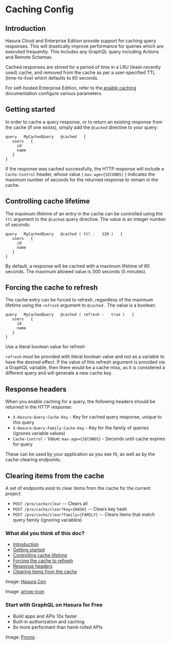# Caching Config

## Introduction​

Hasura Cloud and Enterprise Edition provide support for caching query responses. This will drastically improve
performance for queries which are executed frequently. This includes any GraphQL query including Actions and Remote
Schemas.

Cached responses are stored for a period of time in a LRU (least-recently used) cache, and removed from the cache as per
a user-specified TTL (time-to-live) which defaults to 60 seconds.

For self-hosted Enterprise Edition, refer to the[ enable caching ](https://hasura.io/docs/latest/caching/enterprise-caching/)documentation
configure
various parameters.

## Getting started​

In order to cache a query response, or to return an existing response from the cache (if one exists), simply add the `@cached` directive to your query:

```
query   MyCachedQuery   @cached   {
   users   {
     id
     name
   }
}
```

If the response was cached successfully, the HTTP response will include a `Cache-Control` header, whose value
( `max-age={SECONDS}` ) indicates the maximum number of seconds for the returned response to remain in the cache.

## Controlling cache lifetime​

The maximum lifetime of an entry in the cache can be controlled using the `ttl` argument to the `@cached` query
directive. The value is an integer number of seconds:

```
query   MyCachedQuery   @cached ( ttl :   120 )   {
   users   {
     id
     name
   }
}
```

By default, a response will be cached with a maximum lifetime of 60 seconds. The maximum allowed value is 300 seconds (5
minutes).

## Forcing the cache to refresh​

The cache entry can be forced to refresh, regardless of the maximum lifetime using the `refresh` argument to `@cached` .
The value is a boolean:

```
query   MyCachedQuery   @cached ( refresh :   true )   {
   users   {
     id
     name
   }
}
```

Use a literal boolean value for refresh

 `refresh` must be provided with literal boolean value and not as a variable to
have the desired effect. If the value of this refresh argument is provided via a
GraphQL variable, then there would be a cache miss, as it is considered a
different query and will generate a new cache key.

## Response headers​

When you enable caching for a query, the following headers should be returned in the HTTP response:

- `X-Hasura-Query-Cache-Key` - Key for cached query response, unique to this query
- `X-Hasura-Query-Family-Cache-Key` - Key for the family of queries (ignores variable values)
- `Cache-Control` - Value: `max-age={SECONDS}` - Seconds until cache expires for query


These can be used by your application as you see fit, as well as by the cache-clearing endpoints.

## Clearing items from the cache​

A set of endpoints exist to clear items from the cache for the current project:

- `POST /pro/cache/clear` -- Clears all
- `POST /pro/cache/clear?key={HASH}` -- Clears key hash
- `POST /pro/cache/clear?family={FAMILY}` -- Clears items that match query family (ignoring variables)


### What did you think of this doc?

- [ Introduction ](https://hasura.io/docs/latest/caching/caching-config/#introduction)
- [ Getting started ](https://hasura.io/docs/latest/caching/caching-config/#getting-started)
- [ Controlling cache lifetime ](https://hasura.io/docs/latest/caching/caching-config/#controlling-cache-lifetime)
- [ Forcing the cache to refresh ](https://hasura.io/docs/latest/caching/caching-config/#forcing-the-cache-to-refresh)
- [ Response headers ](https://hasura.io/docs/latest/caching/caching-config/#response-headers)
- [ Clearing items from the cache ](https://hasura.io/docs/latest/caching/caching-config/#clearing-items-from-the-cache)


Image: [ Hasura Con ](https://res.cloudinary.com/dh8fp23nd/image/upload/v1686154570/hasura-con-2023/has-con-light-date_r2a2ud.png)

Image: [ arrow-icon ](https://res.cloudinary.com/dh8fp23nd/image/upload/v1683723549/main-web/chevron-right_ldbi7d.png)

### Start with GraphQL on Hasura for Free

- Build apps and APIs 10x faster
- Built-in authorization and caching
- 8x more performant than hand-rolled APIs


Image: [ Promo ](https://hasura.io/docs/assets/images/hasura-free-ff60e409244e0ea12b5a3045d1a9096b.png)